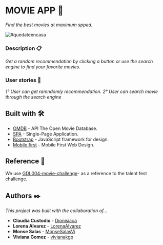 # MOVIE APP 🍿
_Find the best movies at maximum spped._

![#quedateencasa](https://media1.tenor.com/images/a79023c01372d18caedda850481aed68/tenor.gif?itemid=4572206)

### Description 📋

_Get a random recommendation by clicking a button or use the search engine to find your favorite movies._
### User stories 📖
_1° User can get ramndomly recommendation._
_2° User can search movie through the search engine_


## Built with 🛠️

* [OMDB](http://www.omdbapi.com/) - API The Open Movie Database.
* [SPA](https://dzone.com/articles/how-single-page-web-applications-actually-work) - Single-Page Application.
* [Bootstrap](https://getbootstrap.com/) - JavaScript framework for design.
* [Mobile first](https://darwindigital.com/mobile-first-versus-responsive-web-design/) - Mobile First Web Design.

## Reference 📌

We use [GDL004-movie-challenge](https://github.com/Laboratoria/GDL004-movie-challenge)- as a reference to the talent fest challenge.

## Authors ✒️

_This project was built with the collaboration of..._

* **Claudia Custodio** - [Dionisiaca](https://github.com/Dionisiaca)
* **Lorena Alvarez** - [LorenaAlvarez](https://github.com/LorenaAlvarez)
* **Monse Salas** - [MonseSalasVi](https://github.com/MonseSalasVi)
* **Viviana Gomez** - [vivianakgp](https://github.com/vivianakgp)
